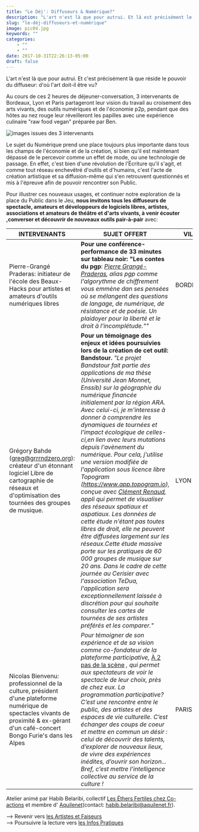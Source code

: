 ```yaml
---
title: "Le Déj': Diffuseurs & Numérique?"
description: "L'art n'est là que pour autrui. Et là est précisément le pouvoir du diffuseur: d'où l'art doit-il être vu? Au cours de ces 2 heures de pause-déjeuner,..."
slug: "le-déj-diffuseurs-et-numérique"
image: pic04.jpg
keywords: ""
categories:
    - ""
    - ""
date: 2017-10-31T22:26:13-05:00
draft: false
---
```


L'art n'est là que pour autrui.
Et c'est précisément là que réside le pouvoir du diffuseur: d'où l'art doit-il être vu?

Au cours de ces 2 heures de déjeuner-conversation, 3 intervenants de Bordeaux, Lyon et Paris partageront leur vision du travail au croisement des arts vivants, des outils numériques et de l'économie p2p, pendant que des hôtes au nez rouge leur réveilleront les papilles avec une expérience culinaire "raw food vegan" préparée par Ben.

![images issues des 3 intervenants](/img/ateliernumerique.jpg)

Le sujet du Numérique prend une place toujours plus importante dans tous les champs de l'économie et de la création,
si bien qu'il est maintenant dépassé de le percevoir comme un effet de mode, ou une technologie de passage.
En effet, c'est bien d'une révolution de l'Écriture qu'il s'agit, et comme tout réseau enchevêtré d'outils et d'humains, c'est l'acte de création artistique et sa diffusion-même qui s'en retrouvent questionnés et mis à l'épreuve afin de pouvoir rencontrer son Public.

Pour illustrer ces nouveaux usages, et continuer notre exploration de la place du Public dans le Jeu, **nous invitons tous les diffuseurs de spectacle, amateurs et développeurs de logiciels libres, artistes, associations et amateurs de théâtre et d'arts vivants, à venir écouter ,converser et découvrir de nouveaux outils pair-à-pair** avec:


INTERVENANTS | SUJET OFFERT | VILLE
------------ | ------------- | -------------
Pierre-Grangé Praderas: initiateur de l'école des Beaux-Hacks pour artistes et amateurs d'outils numériques libres | **Pour une conférence-performance de 33 minutes sur tableau noir: "Les contes du pgp**: *[Pierre Grangé-Praderas](http://www.pierregrangepraderas.com/), alias pgp comme l'algorythme de chiffrement vous emmène dan ses pensées où se mélangent des questions de langage, de numérique, de résistance et de poésie. Un plaidoyer pour la liberté et le droit à l'incomplétude.""*  | BORDEAUX
Grégory Bahde (greg@grrrndzero.org): créateur d'un étonnant logiciel Libre de cartographie de réseaux et d'optimisation des tournées des groupes de musique. | **Pour un témoignage des enjeux et idées poursuivies lors de la création de cet outil: Bandstour.** *"Le projet Bandstour fait partie des applications de ma thèse (Université Jean Monnet, Enssib) sur la géographie du numérique financée initialement par la région ARA. Avec celui-ci,  je m'interesse à donner à comprendre les dynamiques de tournées et l'impact écologique de celles-ci,en lien avec leurs mutations depuis l'avènement du numérique. Pour cela, j'utilise une version modifiée de l'application sous licence libre Topogram (https://www.app.topogram.io), conçue avec [Clément Renaud](https://clementrenaud.com), appli qui permet de visualiser des réseaux spatiaux et aspatiaux. Les données de cette étude n'étant pas toutes libres de droit, elle ne peuvent être diffusées largement sur les réseaux.Cette étude massive porte sur les pratiques de 60 000 groupes de musique sur 20 ans. Dans le cadre de cette journée au Cerisier avec l'association TeDua, l'application sera exceptionnellement laissée à discrétion pour qui souhaite consulter les cartes de tournées de ses artistes préférés et les comparer."* | LYON
Nicolas Bienvenu: professionnel de la culture, président d'une plateforme numérique de spectacles vivants de proximité & ex-gérant d'un café-concert Bongo Furie's dans les Alpes | *Pour témoigner de son expérience et de sa vision comme co-fondateur de la plateforme participative,* [À 2 pas de la scène](https://www.a2pasdelascene.fr/) *,  qui permet aux spectateurs de voir le spectacle de leur choix, près de chez eux. La programmation participative? C’est une rencontre entre le public, des artistes et des espaces de vie culturelle. C’est échanger des coups de coeur et mettre en commun un désir : celui de découvrir des talents, d’explorer de nouveaux lieux, de vivre des expériences inédites, d’ouvrir son horizon... Bref, c’est mettre l’intelligence collective au service de la culture !* | PARIS


Atelier animé par Habib Belaribi, collectif [Les Éthers Fertiles chez Co-actions](https://co-actions.coop/nos-metiers/les-entrepreneur-e-s/hbelaribi/) et membre d' [Aquilenet](aquilenet.fr)(contact: habib.belaribi@aquilenet.fr).  



--> Revenir vers [les Artistes et Faiseurs](https://www.association-tedua.fr/blogs/artistes-et-faiseurs/)   
--> Poursuivre la lecture vers [les Infos Pratiques ](https://www.association-tedua.fr/blogs/infos-pratiques/)
